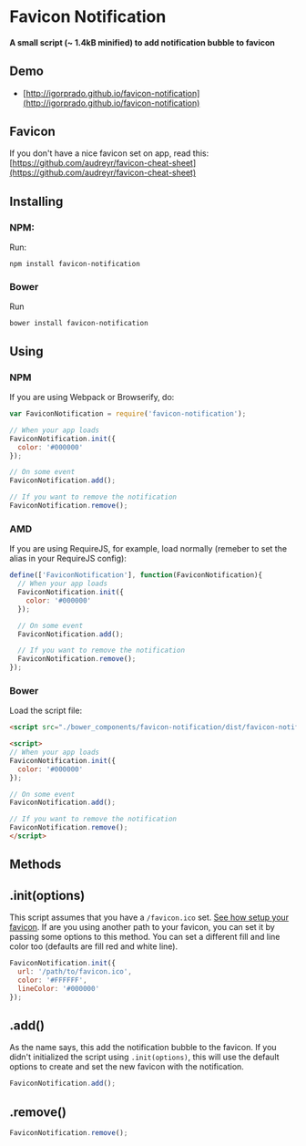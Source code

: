 # Favicon Notification
#### A small script (~ 1.4kB minified) to add notification bubble to favicon

## Demo

* [http://igorprado.github.io/favicon-notification](http://igorprado.github.io/favicon-notification)

## Favicon

If you don't have a nice favicon set on app, read this: [https://github.com/audreyr/favicon-cheat-sheet](https://github.com/audreyr/favicon-cheat-sheet)

## Installing

### NPM:

Run:

```
npm install favicon-notification
```

### Bower

Run

```
bower install favicon-notification
```


## Using

### NPM

If you are using Webpack or Browserify, do:

```js
var FaviconNotification = require('favicon-notification');

// When your app loads
FaviconNotification.init({
  color: '#000000'
});

// On some event
FaviconNotification.add();

// If you want to remove the notification
FaviconNotification.remove();

```

### AMD

If you are using RequireJS, for example, load normally (remeber to set the alias in your RequireJS config):

```js
define(['FaviconNotification'], function(FaviconNotification){
  // When your app loads
  FaviconNotification.init({
    color: '#000000'
  });

  // On some event
  FaviconNotification.add();

  // If you want to remove the notification
  FaviconNotification.remove();
});
```

### Bower

Load the script file:
```html
<script src="./bower_components/favicon-notification/dist/favicon-notification.min.js"></script>

<script>
// When your app loads
FaviconNotification.init({
  color: '#000000'
});

// On some event
FaviconNotification.add();

// If you want to remove the notification
FaviconNotification.remove();
</script>
```

## Methods

## .init(options)

This script assumes that you have a `/favicon.ico` set. [See how setup your favicon](https://github.com/audreyr/favicon-cheat-sheet). If are you using another path to your favicon, you can set it by passing some options to this method. You can set a different fill and line color too (defaults are fill red and white line).

```js
FaviconNotification.init({
  url: '/path/to/favicon.ico',
  color: '#FFFFFF',
  lineColor: '#000000'
});
```

## .add()

As the name says, this add the notification bubble to the favicon. If you didn't initialized the script using `.init(options)`, this will use the default options to create and set the new favicon with the notification.

```js
FaviconNotification.add();
```
## .remove()

```js
FaviconNotification.remove();
```

